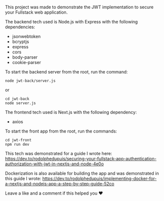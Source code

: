 This project was made to demonstrate the JWT implementation to secure your Fullstack web application.

The backend tech used is Node.js with Express with the following dependencies:
- jsonwebtoken
- bcryptjs
- express
- cors
- body-parser
- cookie-parser

To start the backend server from the root, run the command:
```
node jwt-back/server.js
```
or
```
cd jwt-back
node server.js
```

The frontend tech used is Next.js with the following dependency:
- axios

To start the front app from the root, run the commands:
```
cd jwt-front
npm run dev
```

This tech was demonstrated for a guide I wrote here: https://dev.to/rodolphedupuis/securing-your-fullstack-app-authentication-authorization-with-jwt-in-nextjs-and-node-4e0o

Dockerization is also available for building the app and was demonstrated in this guide I wrote: https://dev.to/rodolphedupuis/implementing-docker-for-a-nextjs-and-nodejs-app-a-step-by-step-guide-52co

Leave a like and a comment if this helped you ❤️
